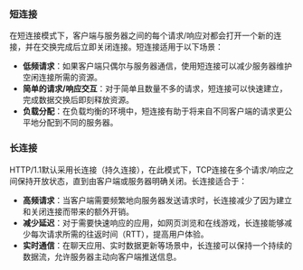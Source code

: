 ### 短连接

在短连接模式下，客户端与服务器之间的每个请求/响应对都会打开一个新的连接，并在交换完成后立即关闭连接。短连接适用于以下场景：

- **低频请求**：如果客户端只偶尔与服务器通信，使用短连接可以减少服务器维护空闲连接所需的资源。
- **简单的请求/响应交互**：对于简单且数量不多的请求，短连接可以快速建立，完成数据交换后即刻释放资源。
- **负载分配**：在负载均衡的环境中，短连接有助于将来自不同客户端的请求更公平地分配到不同的服务器。

### 长连接

HTTP/1.1默认采用长连接（持久连接），在此模式下，TCP连接在多个请求/响应之间保持开放状态，直到由客户端或服务器明确关闭。长连接适合于：

- **高频请求**：当客户端需要频繁地向服务器发送请求时，长连接减少了因为建立和关闭连接而带来的额外开销。
- **减少延迟**：对于需要快速响应的应用，如网页浏览和在线游戏，长连接能够减少每次请求所需的往返时间（RTT），提高用户体验。
- **实时通信**：在聊天应用、实时数据更新等场景中，长连接可以保持一个持续的数据流，允许服务器主动向客户端推送信息。